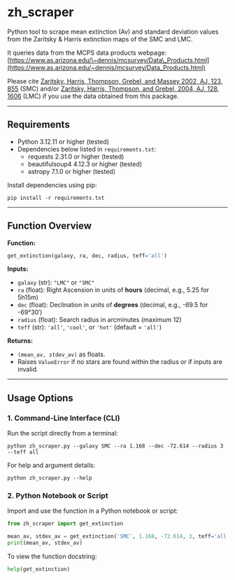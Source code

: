 # zh\_scraper

Python tool to scrape mean extinction (Av) and standard deviation values from the Zaritsky & Harris extinction maps of the SMC and LMC.

It queries data from the MCPS data products webpage:
[https://www.as.arizona.edu/\~dennis/mcsurvey/Data\_Products.html](https://www.as.arizona.edu/~dennis/mcsurvey/Data_Products.html)

Please cite [Zaritsky, Harris, Thompson, Grebel, and Massey 2002, AJ, 123, 855](https://ui.adsabs.harvard.edu/abs/2002AJ....123..855Z/abstract) (SMC) and/or [Zaritsky, Harris, Thompson, and Grebel, 2004, AJ, 128, 1606](https://ui.adsabs.harvard.edu/abs/2004AJ....128.1606Z/abstract) (LMC) if you use the data obtained from this package.

---

## Requirements

* Python 3.12.11 or higher (tested)
* Dependencies below listed in `requirements.txt`:
  * requests 2.31.0 or higher (tested)
  * beautifulsoup4 4.12.3 or higher (tested)
  * astropy 7.1.0 or higher (tested)

Install dependencies using pip:

```shell
pip install -r requirements.txt
```

---

## Function Overview

**Function:**

```python
get_extinction(galaxy, ra, dec, radius, teff='all')
```

**Inputs:**

* `galaxy` (str): `"LMC"` or `"SMC"`  
* `ra` (float): Right Ascension in units of **hours** (decimal, e.g., 5.25 for 5h15m)  
* `dec` (float): Declination in units of **degrees** (decimal, e.g., -69.5 for -69°30′)  
* `radius` (float): Search radius in arcminutes (maximum 12)  
* `teff` (str): `'all'`, `'cool'`, or `'hot'` (default = `'all'`)

**Returns:**

* `(mean_av, stdev_av)` as floats.
* Raises `ValueError` if no stars are found within the radius or if inputs are invalid.

---

## Usage Options

### 1. Command-Line Interface (CLI)

Run the script directly from a terminal:

```shell
python zh_scraper.py --galaxy SMC --ra 1.168 --dec -72.614 --radius 3 --teff all
```

For help and argument details:

```shell
python zh_scraper.py --help
```

### 2. Python Notebook or Script

Import and use the function in a Python notebook or script:

```python
from zh_scraper import get_extinction

mean_av, stdev_av = get_extinction('SMC', 1.168, -72.614, 3, teff='all')
print(mean_av, stdev_av)
```

To view the function docstring:

```python
help(get_extinction)
```

